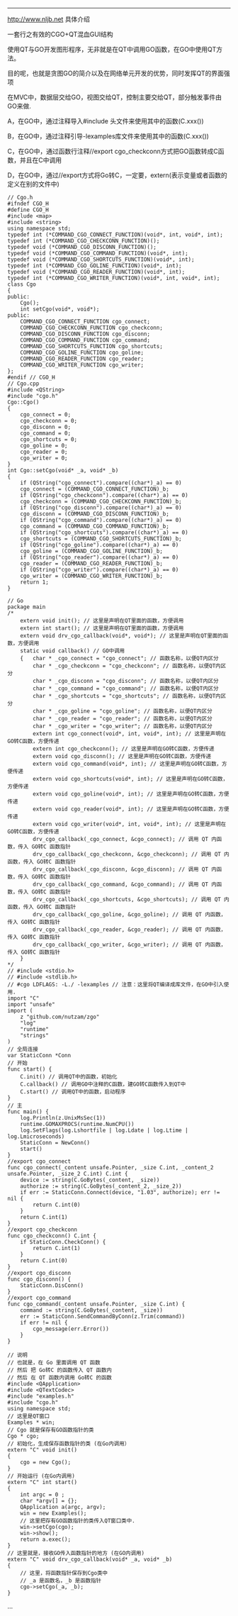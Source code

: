 ----------------

http://www.nljb.net 具体介绍

一套行之有效的CGO+QT混血GUI结构

使用QT与GO开发图形程序，无非就是在QT中调用GO函数，在GO中使用QT方法。

目的呢，也就是贪图GO的简介以及在网络单元开发的优势，同时发挥QT的界面强项

在MVC中，数据层交给GO，视图交给QT，控制主要交给QT，部分触发事件由GO来做.

A，在GO中，通过注释导入#include 头文件来使用其中的函数(C.xxx())

B，在GO中，通过注释引导-lexamples库文件来使用其中的函数(C.xxx())

C，在GO中，通过函数行注释//export cgo_checkconn方式把GO函数转成C函数，并且在C中调用

D，在GO中，通过//export方式将Go转C，一定要，extern(表示变量或者函数的定义在别的文件中)

    // Cgo.h
    #ifndef CGO_H
    #define CGO_H
    #include <map>
    #include <string>
    using namespace std;
    typedef int (*COMMAND_CGO_CONNECT_FUNCTION)(void*, int, void*, int);
    typedef int (*COMMAND_CGO_CHECKCONN_FUNCTION)();
    typedef void (*COMMAND_CGO_DISCONN_FUNCTION)();
    typedef void (*COMMAND_CGO_COMMAND_FUNCTION)(void*, int);
    typedef void (*COMMAND_CGO_SHORTCUTS_FUNCTION)(void*, int);
    typedef int (*COMMAND_CGO_GOLINE_FUNCTION)(void*, int);
    typedef void (*COMMAND_CGO_READER_FUNCTION)(void*, int);
    typedef int (*COMMAND_CGO_WRITER_FUNCTION)(void*, int, void*, int);
    class Cgo
    {
    public:
        Cgo();
        int setCgo(void*, void*);
    public:
        COMMAND_CGO_CONNECT_FUNCTION cgo_connect;
        COMMAND_CGO_CHECKCONN_FUNCTION cgo_checkconn;
        COMMAND_CGO_DISCONN_FUNCTION cgo_disconn;
        COMMAND_CGO_COMMAND_FUNCTION cgo_command;
        COMMAND_CGO_SHORTCUTS_FUNCTION cgo_shortcuts;
        COMMAND_CGO_GOLINE_FUNCTION cgo_goline;
        COMMAND_CGO_READER_FUNCTION cgo_reader;
        COMMAND_CGO_WRITER_FUNCTION cgo_writer;
    };
    #endif // CGO_H
    // Cgo.cpp
    #include <QString>
    #include "cgo.h"
    Cgo::Cgo()
    {
        cgo_connect = 0;
        cgo_checkconn = 0;
        cgo_disconn = 0;
        cgo_command = 0;
        cgo_shortcuts = 0;
        cgo_goline = 0;
        cgo_reader = 0;
        cgo_writer = 0;
    }
    int Cgo::setCgo(void* _a, void* _b)
    {
        if (QString("cgo_connect").compare((char*)_a) == 0)
        cgo_connect = (COMMAND_CGO_CONNECT_FUNCTION)_b;
        if (QString("cgo_checkconn").compare((char*)_a) == 0)
        cgo_checkconn = (COMMAND_CGO_CHECKCONN_FUNCTION)_b;
        if (QString("cgo_disconn").compare((char*)_a) == 0)
        cgo_disconn = (COMMAND_CGO_DISCONN_FUNCTION)_b;
        if (QString("cgo_command").compare((char*)_a) == 0)
        cgo_command = (COMMAND_CGO_COMMAND_FUNCTION)_b;
        if (QString("cgo_shortcuts").compare((char*)_a) == 0)
        cgo_shortcuts = (COMMAND_CGO_SHORTCUTS_FUNCTION)_b;
        if (QString("cgo_goline").compare((char*)_a) == 0)
        cgo_goline = (COMMAND_CGO_GOLINE_FUNCTION)_b;
        if (QString("cgo_reader").compare((char*)_a) == 0)
        cgo_reader = (COMMAND_CGO_READER_FUNCTION)_b;
        if (QString("cgo_writer").compare((char*)_a) == 0)
        cgo_writer = (COMMAND_CGO_WRITER_FUNCTION)_b;
        return 1;
    }
    
    // Go
    package main
    /*
        extern void init(); // 这里是声明在QT里面的函数，方便调用
        extern int start(); // 这里是声明在QT里面的函数，方便调用
        extern void drv_cgo_callback(void*, void*); // 这里是声明在QT里面的函数，方便调用
        static void callback() // GO中调用
        {   char * _cgo_connect = "cgo_connect"; // 函数名称，以便QT内区分
            char * _cgo_checkconn = "cgo_checkconn"; // 函数名称，以便QT内区分
            char * _cgo_disconn = "cgo_disconn"; // 函数名称，以便QT内区分
            char * _cgo_command = "cgo_command"; // 函数名称，以便QT内区分
            char * _cgo_shortcuts = "cgo_shortcuts"; // 函数名称，以便QT内区分
            char * _cgo_goline = "cgo_goline"; // 函数名称，以便QT内区分
            char * _cgo_reader = "cgo_reader"; // 函数名称，以便QT内区分
            char * _cgo_writer = "cgo_writer"; // 函数名称，以便QT内区分
            extern int cgo_connect(void*, int, void*, int); // 这里是声明在GO转C函数，方便传递
            extern int cgo_checkconn(); // 这里是声明在GO转C函数，方便传递
            extern void cgo_disconn(); // 这里是声明在GO转C函数，方便传递
            extern void cgo_command(void*, int); // 这里是声明在GO转C函数，方便传递
            extern void cgo_shortcuts(void*, int); // 这里是声明在GO转C函数，方便传递
            extern void cgo_goline(void*, int); // 这里是声明在GO转C函数，方便传递
            extern void cgo_reader(void*, int); // 这里是声明在GO转C函数，方便传递
            extern void cgo_writer(void*, int, void*, int); // 这里是声明在GO转C函数，方便传递
            drv_cgo_callback(_cgo_connect, &cgo_connect); // 调用 QT 内函数，传入 GO转C 函数指针
            drv_cgo_callback(_cgo_checkconn, &cgo_checkconn); // 调用 QT 内函数，传入 GO转C 函数指针
            drv_cgo_callback(_cgo_disconn, &cgo_disconn); // 调用 QT 内函数，传入 GO转C 函数指针
            drv_cgo_callback(_cgo_command, &cgo_command); // 调用 QT 内函数，传入 GO转C 函数指针
            drv_cgo_callback(_cgo_shortcuts, &cgo_shortcuts); // 调用 QT 内函数，传入 GO转C 函数指针
            drv_cgo_callback(_cgo_goline, &cgo_goline); // 调用 QT 内函数，传入 GO转C 函数指针
            drv_cgo_callback(_cgo_reader, &cgo_reader); // 调用 QT 内函数，传入 GO转C 函数指针
            drv_cgo_callback(_cgo_writer, &cgo_writer); // 调用 QT 内函数，传入 GO转C 函数指针
        }
    */
    // #include <stdio.h>
    // #include <stdlib.h>
    // #cgo LDFLAGS: -L./ -lexamples // 注意：这里将QT编译成库文件，在GO中引入使用.
    import "C"
    import "unsafe"
    import (
        z "github.com/nutzam/zgo"
        "log"
        "runtime"
        "strings"
    )
    // 全局连接
    var StaticConn *Conn
    // 开始
    func start() {
        C.init() // 调用QT中的函数，初始化
        C.callback() // 调用GO中注释的C函数，建GO转C函数传入到QT中
        C.start() // 调用QT中的函数，启动程序
    }
    // 主
    func main() {
        log.Println(z.UnixMsSec(1))
        runtime.GOMAXPROCS(runtime.NumCPU())
        log.SetFlags(log.Lshortfile | log.Ldate | log.Ltime | log.Lmicroseconds)
        StaticConn = NewConn()
        start()
    }
    //export cgo_connect
    func cgo_connect(_content unsafe.Pointer, _size C.int, _content_2 unsafe.Pointer, _size_2 C.int) C.int {
        device := string(C.GoBytes(_content, _size))
        authorize := string(C.GoBytes(_content_2, _size_2))
        if err := StaticConn.Connect(device, "1.03", authorize); err != nil {
            return C.int(0)
        }
        return C.int(1)
    }
    //export cgo_checkconn
    func cgo_checkconn() C.int {
        if StaticConn.CheckConn() {
            return C.int(1)
        }
        return C.int(0)
    }
    //export cgo_disconn
    func cgo_disconn() {
        StaticConn.DisConn()
    }
    //export cgo_command
    func cgo_command(_content unsafe.Pointer, _size C.int) {
        command := string(C.GoBytes(_content, _size))
        err := StaticConn.SendCommandByConn(z.Trim(command))
        if err != nil {
            cgo_message(err.Error())
        }
    }

    // 说明
    // 也就是，在 Go 里面调用 QT 函数
    // 然后 把 Go转C 的函数传入 QT 函数内
    // 然后 在 QT 函数内调用 Go转C 的函数
    #include <QApplication>
    #include <QTextCodec>
    #include "examples.h"
    #include "cgo.h"
    using namespace std;
    // 这里是QT窗口
    Examples * win;
    // Cgo 就是保存有GO函数指针的类
    Cgo * cgo;
    // 初始化，生成保存函数指针的类 (在Go内调用）
    extern "C" void init()
    {
        cgo = new Cgo();
    }
    // 开始运行 (在Go内调用)
    extern "C" int start()
    {
        int argc = 0 ;
        char *argv[] = {};
        QApplication a(argc, argv);
        win = new Examples();
        // 这里把存有GO函数指针的类传入QT窗口类中.
        win->setCgo(cgo);
        win->show();
        return a.exec();
    }
    // 这里就是，接收GO传入函数指针的地方 (在GO内调用)
    extern "C" void drv_cgo_callback(void* _a, void* _b)
    {
        // 这里，将函数指针保存到Cgo类中
        // _a 是函数名，_b 是函数指针
        cgo->setCgo(_a, _b);
    }
    
...
